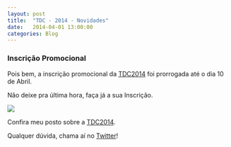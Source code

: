 ```yaml
---
layout: post
title:  "TDC - 2014 - Novidades"
date:   2014-04-01 13:00:00
categories: Blog
---
```


<h3>Inscrição Promocional</h3>
Pois bem, a inscrição promocional da <a href="http://www.thedevelopersconference.com.br" target="blank">TDC2014</a> foi prorrogada até o dia 10 de Abril.

Não deixe pra última hora, faça já a sua Inscrição.

<img src="/img/posts/tdc2014Inscricao.png" />

Confira meu posto sobre a <a href="http://www.thedevelopersconference.com.br" target="blank">TDC2014</a>.

Qualquer dúvida, chama aí no <a href="https://twitter.com/FRonchii" target="blank">Twitter</a>!



